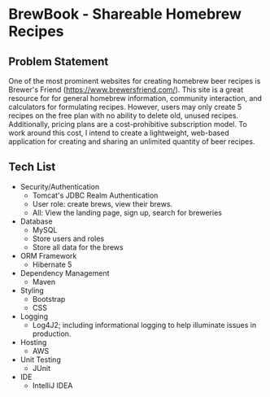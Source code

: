 # BrewBook - Shareable Homebrew Recipes

## Problem Statement

One of the most prominent websites for creating homebrew beer recipes is Brewer's Friend (https://www.brewersfriend.com/).
This site is a great resource for for general homebrew information, community interaction, and calculators for formulating
recipes. However, users may only create 5 recipes on the free plan with no ability to delete old, unused recipes. Additionally,
pricing plans are a cost-prohibitive subscription model. To work around this cost, I intend to create a lightweight,
web-based application for creating and sharing an unlimited quantity of beer recipes.

## Tech List
* Security/Authentication
  * Tomcat's JDBC Realm Authentication
  * User role: create brews, view their brews.
  * All: View the landing page, sign up, search for breweries
* Database
  * MySQL
  * Store users and roles
  * Store all data for the brews
* ORM Framework
  * Hibernate 5
* Dependency Management
  * Maven
* Styling 
  * Bootstrap
  * CSS
* Logging
  * Log4J2; including informational logging to help illuminate issues in production.
* Hosting
  * AWS
* Unit Testing
  * JUnit
* IDE
  * IntelliJ IDEA